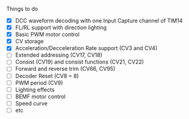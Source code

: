 Things to do

- [x] DCC waveform decoding with one Input Capture channel of TIM14
- [x] FL/RL support with direction lighting
- [x] Basic PWM motor control
- [x] CV storage
- [x] Acceleration/Decceleration Rate support (CV3 and CV4)
- [ ] Extended addressing (CV17, CV18)
- [ ] Consist (CV19) and consist functions (CV21, CV22)
- [ ] Forward and reverse trim (CV66, CV95)
- [ ] Decoder Reset (CV8 = 8)
- [ ] PWM period (CV9)
- [ ] Lighting effects
- [ ] BEMF motor control
- [ ] Speed curve
- [ ] etc
